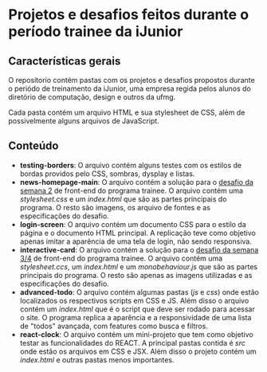 # Projetos e desafios feitos durante o período trainee da iJunior

## Características gerais
O reposítorio contém pastas com os projetos e desafios propostos durante o periódo de treinamento da iJunior, uma empresa regida pelos alunos do diretório de computação, design e outros da ufmg.  
  
Cada pasta contém um arquivo HTML e sua stylesheet de CSS, além de possivelmente alguns arquivos de JavaScript.  

## Conteúdo  
- **testing-borders**: O arquivo contém alguns testes com os estilos de bordas providos pelo CSS, sombras, dysplay e listas.  
- **news-homepage-main**: O arquivo contém a solução para o [desafio da semana 2](https://www.frontendmentor.io/challenges/news-homepage-H6SWTa1MFl) de front-end do programa trainee. O arquivo contém uma *stylesheet.css* e um *index.html* que são as partes principais do programa. O resto são imagens, os arquivo de fontes e as especificações do desafio.  
- **login-screen**: O arquivo contém  um documento CSS para o estilo da página e o documento HTML principal. A replicação teve como objetivo apenas imitar a aparência de uma tela de login, não sendo responsiva.  
- **interactive-card**: O arquivo contém a solução para o [desafio da semana 3/4](https://www.frontendmentor.io/challenges/interactive-card-details-form-XpS8cKZDWw) de front-end do programa trainee. O arquivo contém uma *stylesheet.ccs*, um *index.html* e um *monobehaviour.js* que são as partes principais do programa. O resto são apenas as imagens utilizadas e as especificações do desafio.  
- **advanced-todo**: O arquivo contém algumas pastas (*js* e *css*) onde estão localizados os respectivos scripts em CSS e JS. Além disso o arquivo contém um *index.html* que é o script que deve ser rodado para acessar o site. O programa replica a aparência e a responsividade de uma lista de "todos" avançada, com features como busca e filtros.
- **react-clock**: O arquivo contém um mini-projeto que tem como objetivo testar as funcionalidades do REACT. A principal pastas contida é *src* onde estão os arquivos em CSS e JSX. Além disso o projeto contém um *index.html* e outras pastas menos importantes.  
